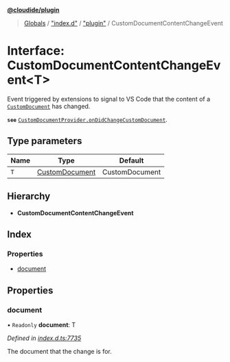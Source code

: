 **[@cloudide/plugin](../README.md)**

> [Globals](../README.md) / ["index.d"](../modules/_index_d_.md) / ["plugin"](../modules/_index_d_._plugin_.md) / CustomDocumentContentChangeEvent

# Interface: CustomDocumentContentChangeEvent\<T>

Event triggered by extensions to signal to VS Code that the content of a [`CustomDocument`](#CustomDocument)
has changed.

**`see`** [`CustomDocumentProvider.onDidChangeCustomDocument`](#CustomDocumentProvider.onDidChangeCustomDocument).

## Type parameters

Name | Type | Default |
------ | ------ | ------ |
`T` | [CustomDocument](_index_d_._plugin_.customdocument.md) | CustomDocument |

## Hierarchy

* **CustomDocumentContentChangeEvent**

## Index

### Properties

* [document](_index_d_._plugin_.customdocumentcontentchangeevent.md#document)

## Properties

### document

• `Readonly` **document**: T

*Defined in [index.d.ts:7735](https://github.com/shuyaqian/cloudide-plugin-api/blob/57a3a2a/index.d.ts#L7735)*

The document that the change is for.
